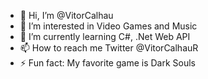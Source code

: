 - 👋 Hi, I’m @VitorCalhau
- 👀 I’m interested in Video Games and Music
- 🌱 I’m currently learning C#, .Net Web API
- 📫 How to reach me Twitter @VitorCalhauR
- ⚡ Fun fact: My favorite game is Dark Souls

<!---
VitorCalhau/VitorCalhau is a ✨ special ✨ repository because its `README.md` (this file) appears on your GitHub profile.
You can click the Preview link to take a look at your changes.
--->
